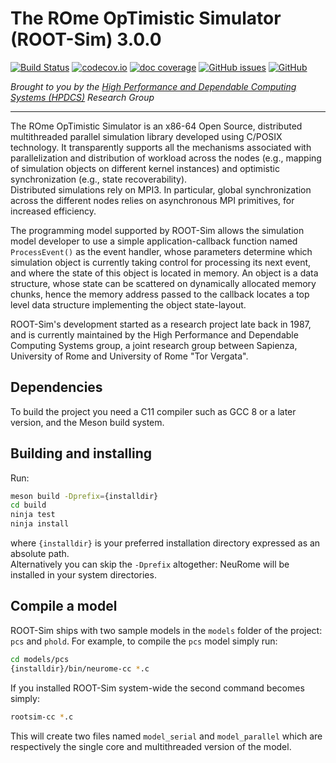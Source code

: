 # The ROme OpTimistic Simulator (ROOT-Sim) 3.0.0

[![Build Status](https://github.com/ROOT-Sim/core/workflows/ROOT-Sim%20core%20CI/badge.svg)](https://github.com/ROOT-Sim/core/actions)
[![codecov.io](https://codecov.io/gh/ROOT-Sim/branch/master/graphs/badge.svg)](https://codecov.io/gh/ROOT-Sim/core)
[![doc coverage](https://img.shields.io/endpoint?url=https%3A%2F%2Froot-sim.github.io%2Fcore%2Fdocs%2Fcoverage%2Fmaster.json)](https://root-sim.github.io/core/documentation.html)
[![GitHub issues](https://img.shields.io/github/issues/ROOT-Sim/core)](https://github.com/ROOT-Sim/core/issues)
[![GitHub](https://img.shields.io/github/license/ROOT-Sim/core)](https://github.com/ROOT-Sim/core/blob/master/COPYING)

*Brought to you by the [High Performance and Dependable Computing Systems (HPDCS)](https://hpdcs.github.io/) Research Group*

----------------------------------------------------------------------------------------

The ROme OpTimistic Simulator is an x86-64 Open Source, distributed multithreaded parallel simulation library developed using C/POSIX technology. It transparently supports all the mechanisms associated with parallelization and distribution of workload across the nodes (e.g., mapping of simulation objects on different kernel instances) and optimistic synchronization (e.g., state recoverability).    
Distributed simulations rely on MPI3. In particular, global synchronization across the different nodes relies on asynchronous MPI primitives, for increased efficiency.

The programming model supported by ROOT-Sim allows the simulation model developer  to use a simple application-callback function named `ProcessEvent()` as the event handler, whose parameters determine which simulation object is currently taking control for processing its next event, and where the state of this object is located in memory.  An object is a data structure, whose state can be scattered on dynamically allocated memory chunks, hence the memory address passed to the callback locates a top level data structure implementing the object state-layout.

ROOT-Sim's development started as a research project late back in 1987, and is currently maintained by the High Performance and Dependable Computing Systems group, a joint research group between Sapienza, University of Rome and University of Rome "Tor Vergata".

## Dependencies

To build the project you need a C11 compiler such as GCC 8 or a later version, and the Meson build system.

## Building and installing

Run:

```bash
meson build -Dprefix={installdir}
cd build
ninja test
ninja install
```

where `{installdir}` is your preferred installation directory expressed as an absolute path.\
Alternatively you can skip the `-Dprefix` altogether: NeuRome will be installed in your system directories.

## Compile a model

ROOT-Sim ships with two sample models in the `models` folder of the project: `pcs` and `phold`. For example, to compile the `pcs` model simply run:

```bash
cd models/pcs
{installdir}/bin/neurome-cc *.c
```

If you installed ROOT-Sim system-wide the second command becomes simply:

```bash
rootsim-cc *.c
```

This will create two files named `model_serial` and `model_parallel` which are respectively the single core and multithreaded version of the model.
